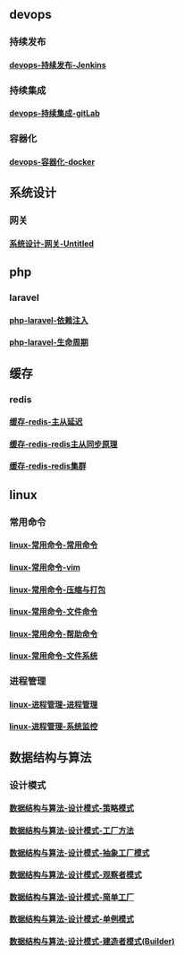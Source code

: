 ## devops
### 持续发布
#### [devops-持续发布-Jenkins](docs/devops/持续发布/Jenkins.md)

### 持续集成
#### [devops-持续集成-gitLab](docs/devops/持续集成/gitLab.md)

### 容器化
#### [devops-容器化-docker](docs/devops/容器化/docker.md)

## 系统设计
### 网关
#### [系统设计-网关-Untitled](docs/系统设计/网关/Untitled.md)

## php
### laravel
#### [php-laravel-依赖注入](docs/php/laravel/依赖注入.md)

#### [php-laravel-生命周期](docs/php/laravel/生命周期.md)

## 缓存
### redis
#### [缓存-redis-主从延迟](docs/缓存/redis/主从延迟.md)

#### [缓存-redis-redis主从同步原理](docs/缓存/redis/redis主从同步原理.md)

#### [缓存-redis-redis集群](docs/缓存/redis/redis集群.md)

## linux
### 常用命令
#### [linux-常用命令-常用命令](docs/linux/常用命令/常用命令.md)

#### [linux-常用命令-vim](docs/linux/常用命令/vim.md)

#### [linux-常用命令-压缩与打包](docs/linux/常用命令/压缩与打包.md)

#### [linux-常用命令-文件命令](docs/linux/常用命令/文件命令.md)

#### [linux-常用命令-帮助命令](docs/linux/常用命令/帮助命令.md)

#### [linux-常用命令-文件系统](docs/linux/常用命令/文件系统.md)

### 进程管理
#### [linux-进程管理-进程管理](docs/linux/进程管理/进程管理.md)

#### [linux-进程管理-系统监控](docs/linux/进程管理/系统监控.md)

## 数据结构与算法
### 设计模式
#### [数据结构与算法-设计模式-策略模式](docs/数据结构与算法/设计模式/策略模式.md)

#### [数据结构与算法-设计模式-工厂方法](docs/数据结构与算法/设计模式/工厂方法.md)

#### [数据结构与算法-设计模式-抽象工厂模式](docs/数据结构与算法/设计模式/抽象工厂模式.md)

#### [数据结构与算法-设计模式-观察者模式](docs/数据结构与算法/设计模式/观察者模式.md)

#### [数据结构与算法-设计模式-简单工厂](docs/数据结构与算法/设计模式/简单工厂.md)

#### [数据结构与算法-设计模式-单例模式](docs/数据结构与算法/设计模式/单例模式.md)

#### [数据结构与算法-设计模式-建造者模式(Builder)](docs/数据结构与算法/设计模式/建造者模式(Builder).md)


